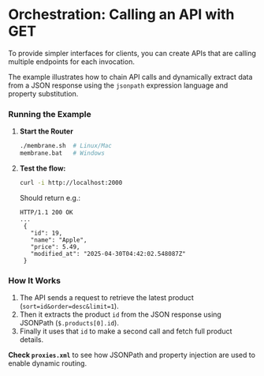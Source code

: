 # Orchestration: Calling an API with GET

To provide simpler interfaces for clients, you can create APIs that are calling multiple endpoints for each invocation.

The example illustrates how to chain API calls and dynamically extract data from a JSON response using the `jsonpath` expression language and property substitution.

### **Running the Example**

1. **Start the Router**
   ```sh
   ./membrane.sh  # Linux/Mac  
   membrane.bat   # Windows  
   ```

2. **Test the flow:**
   ```sh
   curl -i http://localhost:2000
   ```

   Should return e.g.:
   ```
   HTTP/1.1 200 OK
   ...
    {
      "id": 19,
      "name": "Apple",
      "price": 5.49,
      "modified_at": "2025-04-30T04:42:02.548087Z"
    }
   ```

### **How It Works**

1. The API sends a request to retrieve the latest product (`sort=id&order=desc&limit=1`).
2. Then it extracts the product `id` from the JSON response using JSONPath (`$.products[0].id`).
3. Finally it uses that `id` to make a second call and fetch full product details.

**Check `proxies.xml`** to see how JSONPath and property injection are used to enable dynamic routing.